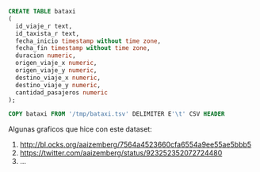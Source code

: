 ```SQL
CREATE TABLE bataxi
(
  id_viaje_r text,
  id_taxista_r text,
  fecha_inicio timestamp without time zone,
  fecha_fin timestamp without time zone,
  duracion numeric,
  origen_viaje_x numeric,
  origen_viaje_y numeric,
  destino_viaje_x numeric,
  destino_viaje_y numeric,
  cantidad_pasajeros numeric
);

COPY bataxi FROM '/tmp/bataxi.tsv' DELIMITER E'\t' CSV HEADER
```

Algunas graficos que hice con este dataset:

1. http://bl.ocks.org/aaizemberg/7564a4523660cfa6554a9ee55ae5bbb5
2. https://twitter.com/aaizemberg/status/923252352072724480
3. ...
